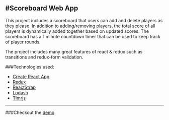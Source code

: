 #Scoreboard Web App
----
This project includes a scoreboard that users can add and delete players as they please.
In addition to adding/removing players, the total score of all players is dynamically added together based on updated scores.
The scoreboard has a 1 minute countdown timer that can be used to keep track of player rounds.

The project includes many great features of react & redux such as transitions and redux-form validation.  

###Technologies used:
* [Create React App](https://github.com/facebookincubator/create-react-app).
* [Redux](http://redux.js.org/)
* [ReactStrap](https://reactstrap.github.io/)
* [Lodash](https://lodash.com/)
* [Timrjs](https://github.com/joesmith100/timrjs)

----
###Checkout the [demo](https://scrump31.github.io/scoreboard/)
